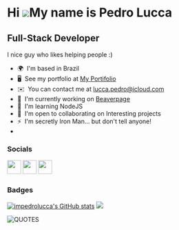 Hi ![](https://user-images.githubusercontent.com/18350557/176309783-0785949b-9127-417c-8b55-ab5a4333674e.gif)My name is Pedro Lucca
===================================================================================================================================

Full-Stack Developer
--------------------

I nice guy who likes helping people :)

*   🌍  I'm based in Brazil
*   🖥️  See my portfolio at [My Portifolio](http://pedro.beavr.page)
*   ✉️  You can contact me at [lucca.pedro@icloud.com](mailto:lucca.pedro@icloud.com)
*   🚀  I'm currently working on [Beaverpage](http://usebeaver.com)
*   🧠  I'm learning NodeJS
*   🤝  I'm open to collaborating on Interesting projects
*   ⚡  I'm secretly Iron Man... but don't tell anyone!
*   
 
 ### Socials  <p align="left"> <a href="https://www.github.com/impedrolucca" target="_blank" rel="noreferrer"><img src="https://raw.githubusercontent.com/danielcranney/readme-generator/main/public/icons/socials/github.svg" width="32" height="32" /></a> <a href="https://www.twitter.com/impedrolucca" target="_blank" rel="noreferrer"><img src="https://raw.githubusercontent.com/danielcranney/readme-generator/main/public/icons/socials/twitter.svg" width="32" height="32" /></a> <a href="https://www.twitch.tv/impedrolucca" target="_blank" rel="noreferrer"><img src="https://raw.githubusercontent.com/danielcranney/readme-generator/main/public/icons/socials/twitch.svg" width="32" height="32" /></a></p>

### Badges

<a href="http://www.github.com/impedrolucca"><img src="https://github-readme-stats.vercel.app/api?username=impedrolucca&show_icons=true&hide=&count_private=true&title_color=0891b2&text_color=ffffff&icon_color=0891b2&bg_color=1c1917&hide_border=true&show_icons=true" alt="impedrolucca's GitHub stats" /></a>
<a href="http://www.github.com/impedrolucca"><img src="https://github-readme-streak-stats.herokuapp.com/?user=impedrolucca&stroke=ffffff&background=1c1917&ring=0891b2&fire=0891b2&currStreakNum=ffffff&currStreakLabel=0891b2&sideNums=ffffff&sideLabels=ffffff&dates=ffffff&hide_border=true" /></a>


![QUOTES](https://quotier.vercel.app/quote)
